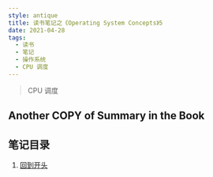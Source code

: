 ```yaml
---
style: antique
title: 读书笔记之《Operating System Concepts》5
date: 2021-04-28
tags:
  - 读书
  - 笔记
  - 操作系统
  - CPU 调度
---
```


> CPU 调度

> 

## 

## Another COPY of Summary in the Book

## 笔记目录

1. [回到开头](scroll-to-the-very-top)
